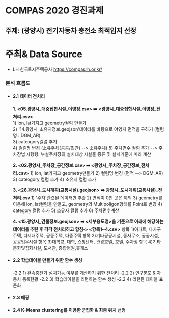 # COMPAS 2020 경진과제
## 주제: (광양시) 전기자동차 충전소 최적입지 선정

# 주최& Data Source
* LH 한국토지주택공사 https://compas.lh.or.kr/

### 분석 흐름도 
- #### 2.1 데이터 전처리
  **1. <05.광양시_대중집합시설_야영장.csv> :arrow_right: <광양시_대중집합시설_야영장_전처리.csv>**
      <br>1) lon, lat가지고 geometry컬럼 만들기<br/>
       2) '14.광양시_소유지정보.geojson'데이터를 바탕으로 야영지 면적을 구하기 (컬럼명 : DGM_AR)
      <br>3) cateogory컬럼 추가<br/>
      4) 컬럼명 변경 (소유주체(공공/민간) --> 소유주체)
      5) 주차면수 컬럼 추가 --> 주차장법 시행령: 부설주차장의 설치대상 시설물 종류 및 설치기준에 따라 계산

  **2. <02.광양시_주차장_공간정보.csv> :arrow_right: <광양시_주차장_공간정보_전처리.csv>**
      1) lon, lat가지고 geometry만들기
      2) 컬럼명 변경 (면적 --> DGM_AR)
      3) cateogory 컬럼 추가
      4) 소유지 컬럼 추가

  **3. <26.광양시_도시계획(교통시설).geojson> :arrow_right: 광양시_도시계획(교통시설)_전처리.csv**
      1) '주차'관련된 데이터만 추출
      2) 면적이 0인 곳은 제외
      3) geometry를 이용해 lon, lat컬럼을 만들고, geometry의 Multipoligon형태를 Point로 변경
      4) category 컬럼 추가
      5) 소유자 컬럼 추가
      6) 주차면수계산

  **4. <15.광양시_건물정보.geojson> :arrow_right: <세부용도명>을 기준으로 아래에 해당하는 데이터를 추린 후 각각 전처리하고 합침-> <항목1~4.csv>**
      항목 1)아파트, 다가구주택, 다세대주택, 공동주택, 다중주택
      항목 2)기타공공시설, 동사무소, 공공시설, 공공업무시설
      항목 3)대학교, 대학, 쇼핑센터, 관광호텔, 호텔, 주차장
      항목 4)기타문화및집회시설, 도서관, 종합병원,휴게소




- #### 2.2 학습테이블 만들기 위한 함수 생성
  -2.2 1) 완속충전기 설치가능 여부를 계산하기 위한 전처리
  -2.2 2) 인구분포 & 자동차 등록현황
  -2.2 3) 학습테이블을 리턴하는 함수 생성
  -2.2 4) 리턴된 테이블 표준화


- #### 2.3 매핑
- #### 2.4 K-Means clustering를 이용한 군집화 & 최종 위치 선정
